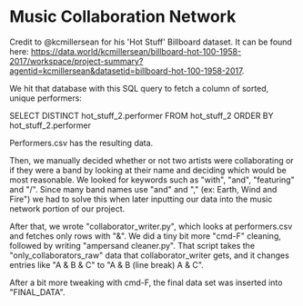 # Music Collaboration Network

Credit to @kcmillersean for his 'Hot Stuff' Billboard dataset. It can be found
here: https://data.world/kcmillersean/billboard-hot-100-1958-2017/workspace/project-summary?agentid=kcmillersean&datasetid=billboard-hot-100-1958-2017.

We hit that database with this SQL query to fetch a column of sorted,
unique performers:

SELECT DISTINCT hot_stuff_2.performer
FROM hot_stuff_2
ORDER BY hot_stuff_2.performer

Performers.csv has the resulting data.

Then, we manually decided whether or not two artists were collaborating or if they were a band by looking at their name and deciding which would be most reasonable. We looked for keywords such as "with", "and", "featuring" and "/". Since many band names use "and" and "," (ex: Earth, Wind and Fire") we had to solve this when later inputting our data into the music network portion of our project.

After that, we wrote "collaborator_writer.py", which looks at performers.csv and fetches only rows with "&". We did a tiny bit more "cmd-F" cleaning, followed by writing "ampersand cleaner.py". That script takes the "only_collaborators_raw" data that collaborator_writer gets, and it changes entries like "A & B & C" to "A & B (line break) A & C".

After a bit more tweaking with cmd-F, the final data set was inserted into "FINAL_DATA".
